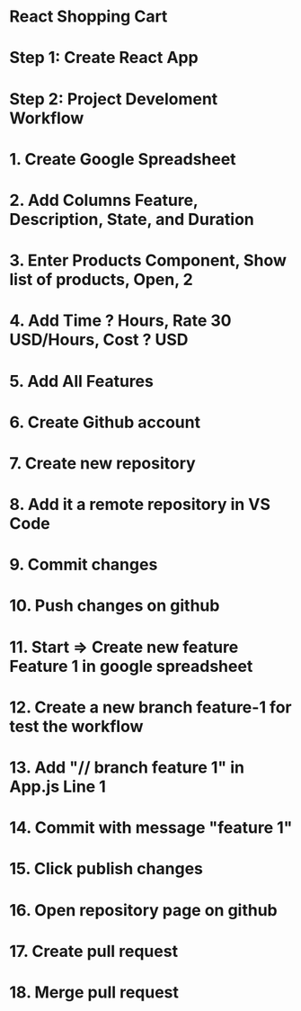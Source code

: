 # React Shopping Cart 

# Step 1: Create React App

# Step 2: Project Develoment Workflow

#       1. Create Google Spreadsheet
#       2. Add Columns Feature, Description, State, and Duration
#       3. Enter Products Component, Show list of products, Open, 2
#       4. Add Time ? Hours, Rate 30 USD/Hours, Cost ? USD
#       5. Add All Features
#       6. Create Github account
#       7. Create new repository
#       8. Add it a remote repository in VS Code
#       9. Commit changes
#       10. Push changes on github
#       11. Start => Create new feature Feature 1 in google spreadsheet
#       12. Create a new branch feature-1 for test the workflow
#       13. Add "// branch feature 1" in App.js Line 1
#       14. Commit with message "feature 1"
#       15. Click publish changes
#       16. Open repository page on github
#       17. Create pull request
#       18. Merge pull request